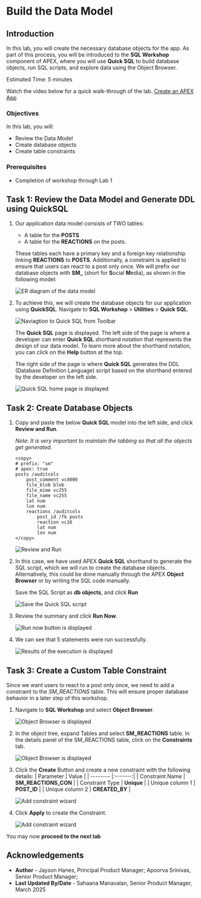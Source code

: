 # Build the Data Model

## Introduction

In this lab, you will create the necessary database objects for the app. As part of this process, you will be introduced to the **SQL Workshop** component of APEX, where you will use  **Quick SQL** to build database objects, run SQL scripts, and explore data using the Object Browser.

Estimated Time: 5 minutes

Watch the video below for a quick walk-through of the lab.
[Create an APEX App](videohub:1_i2wy8qzr)

### Objectives

In this lab, you will:

- Review the Data Model
- Create database objects
- Create table constraints

### Prerequisites

- Completion of workshop through Lab 1

## Task 1: Review the Data Model and Generate DDL using QuickSQL

1. Our application data model consists of TWO tables:
    - A table for the **POSTS**
    - A table for the **REACTIONS** on the posts.

    These tables each have a primary key and a foreign key relationship linking **REACTIONS** to **POSTS**.
    Additionally, a constraint is applied to ensure that users can react to a post only once. We will prefix our database objects with **SM\_** (short for **S**ocial **M**edia), as shown in the following model:

    ![ER diagram of the data model](images/data-model.png "")

2. To achieve this, we will create the database objects for our application using **QuickSQL**. Navigate to **SQL Workshop** > **Utilities** > **Quick SQL**.

    ![Naviagtion to Quick SQL from Toolbar](images/navigate-quick-sql.png "")

    The **Quick SQL** page is displayed.
    The left side of the page is where a developer can enter **Quick SQL** shorthand notation that represents the design of our data model. To learn more about the shorthand notation, you can click on the **Help** button at the top.

    The right side of the page is where **Quick SQL** generates the DDL (Database Definition Language) script based on the shorthand entered by the developer on the left side.

   ![Quick SQL home page is displayed](images/quick-sql.png "")

## Task 2: Create Database Objects

1. Copy and paste the below **Quick SQL** model into the left side, and click **Review and Run**.

    *Note: It is very important to maintain the tabbing so that all the objects get generated.*

    ```
    <copy>
    # prefix: "sm"
    # apex: true
    posts /auditcols
        post_comment vc4000
        file_blob blob
        file_mime vc255
        file_name vc255
        lat num
        lon num
        reactions /auditcols
            post_id /fk posts
            reaction vc16
            lat num
            lon num
    </copy>
    ```

    ![Review and Run](images/review-run.png "")

2. In this case, we have used APEX **Quick SQL** shorthand to generate the SQL script, which we will run to create the database objects. Alternatively, this could be done manually through the APEX **Object Browser** or by writing the SQL code manually.

    Save the SQL Script as **db objects**, and click **Run**

    ![Save the Quick SQL script](images/save-quick-sql.png "")

3. Review the summary and click **Run Now**.

    ![Run now button is displayed](images/run-now.png)

4. We can see that 5 statements were run successfully.

    ![Results of the execution is displayed](images/sql-processed.png)

## Task 3: Create a Custom Table Constraint

Since we want users to react to a post only once, we need to add a constraint to the *SM_REACTIONS* table. This will ensure proper database behavior in a later step of this workshop.

1. Navigate to **SQL Workshop** and select **Object Browser**.

    ![Object Browser is displayed](images/nav-sql.png)

2. In the object tree, expand Tables and select **SM_REACTIONS** table. In the details panel of the SM_REACTIONS table, click on the **Constraints** tab.

    ![Object Browser is displayed](images/nav-object-browser.png)

3. Click the **Create** Button and create a new constraint with the following details:
    | Parameter | Value |
    | -------- |:-------:|
    | Constraint Name | **SM\_REACTIONS\_CON** |
    | Constraint Type | **Unique** |
    | Unique column 1 | **POST_ID** |
    | Unique column 2 | **CREATED_BY** |

    ![Add constraint wizard](images/add-constraint1.png)

4. Click **Apply** to create the Constraint.

    ![Add constraint wizard](images/add-constraint.png)

You may now **proceed to the next lab**

## Acknowledgements

- **Author** - Jayson Hanes, Principal Product Manager; Apoorva Srinivas, Senior Product Manager;
- **Last Updated By/Date** - Sahaana Manavalan, Senior Product Manager, March 2025

